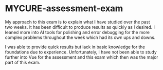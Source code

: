 # MYCURE-assessment-exam

My approach to this exam is to explain what I have studied over the past two weeks. It has been difficult to produce results as quickly as I desired. I leaned more into AI tools for polishing and error debugging for the more complex problems throughout the week which had its own ups and downs.

I was able to provide quick results but lack in basic knowledge for the foundations due to experience. Unfortunately, I have not been able to study further into Vue for the assessment and this exam which then was the major part of this exam. 

